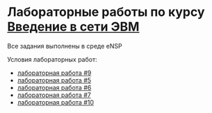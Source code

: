 # Лабораторные работы по курсу [Введение в сети ЭВМ](https://asvk.cs.msu.ru/education/net_fund)
Все задания выполнены в среде eNSP

Условия лабораторных работ:
 - [лабораторная работа #9](https://asvk.cs.msu.ru/~dimawolf/ComputerNetworks/09-Laboratory.pdf)
 - [лабораторная работа #5](https://asvk.cs.msu.ru/sites/all/themes/professional_theme/files/%D0%9B%D0%B0%D0%B1-5.pdf)
 - [лабораторная работа #6](https://asvk.cs.msu.ru/sites/all/themes/professional_theme/files/%D0%9B%D0%B0%D0%B1-6.pdf)
 - [лабораторная работа #7](https://asvk.cs.msu.ru/sites/all/themes/professional_theme/files/%D0%9B%D0%B0%D0%B1-7%D0%BD.pdf)
 - [лабораторная работа #10](https://asvk.cs.msu.ru/sites/all/themes/professional_theme/files/Bak_and_Mag_2019/%D0%9B%D0%B0%D0%B1%208_9_10.pdf)